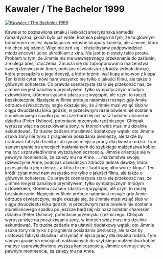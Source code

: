 Kawaler / The Bachelor 1999 
=============
[![Kawaler / The Bachelor 1999 ](http://vidos.pl/images/player.gif)](http://vidos.pl/kawaler-the-bachelor-1999)

 Kawaler to pozbawiona smaku i lekkości amerykańska komedia romantyczna, jakich było już wiele. Różnica polega na tym, że tu głównym bohaterem nie jest wpadająca w miłosne tarapaty kobieta, ale Jimmie, który nie chce się ożenić. Więc nie żeń się - chcielibyśmy podpowiedzieć młodzieńcowi i uciec ukradkiem z kina. Nie jest to niestety takie proste. Problem w tym, że Jimmie nie ma wewnętrznego przekonania do zaślubin, ale ulega presji otoczenia. Zmusza się do zaproponowania małżeństwa swojej dziewczynie Anne, podczas oświadczyn zdradza jednak dewizę, która przesądziła o jego decyzji, a która brzmi: 'wal kupę albo won z klopa'. Ten krótki cytat mówi nam wszystko nie tylko o jakości filmu, ale także o głównym bohaterze. Co prawda scenarzysta stara się przekonać nas, że Jimmie nie jest banalnym prymitywem, tylko sympatycznym młodym człowiekiem, któremu czasem zdarza się wygłupić, ale czyni to raczej bezskutecznie. Napięcie w filmie próbuje natomiast rosnąć: gdy Annie odrzuca oświadczyny, nagle okazuje się, że Jimmie musi wziąć ślub w ciągu dwudziestu kilku godzin, w przeciwnym razie bowiem nie dostanie stumilionowego spadku po jeszcze bardziej niż nasz bohater chamskim dziadku (Peter Ustinov), potentacie przemysłu rzeźniczego. Chłopak wyrusza więc na poszukiwania żony, w których widz musi mu dzielnie sekundować. To trudne zadanie ma ułatwić dodatkowy wątek: oto Jimmie szuka żony nie tylko z pragnienia posiadania pieniędzy, ale także by uratować fabryki dziadka i utrzymać miejsca pracy dla dwustu rodzin. Tym samym granie na emocjach nakłanianych do szybkiego małżeństwa kobiet ma być usprawiedliwione wyższą koniecznością. Jimmie orientuje się w pewnym monmencie, że zależy mu na Anne.   ... małżeństwa swojej dziewczynie Anne, podczas oświadczyn zdradza jednak dewizę, która przesądziła o jego decyzji, a która brzmi: 'wal kupę albo won z klopa'. Ten krótki cytat mówi nam wszystko nie tylko o jakości filmu, ale także o głównym bohaterze. Co prawda scenarzysta stara się przekonać nas, że Jimmie nie jest banalnym prymitywem, tylko sympatycznym młodym człowiekiem, któremu czasem zdarza się wygłupić, ale czyni to raczej bezskutecznie. Napięcie w filmie próbuje natomiast rosnąć: gdy Annie odrzuca oświadczyny, nagle okazuje się, że Jimmie musi wziąć ślub w ciągu dwudziestu kilku godzin, w przeciwnym razie bowiem nie dostanie stumilionowego spadku po jeszcze bardziej niż nasz bohater chamskim dziadku (Peter Ustinov), potentacie przemysłu rzeźniczego. Chłopak wyrusza więc na poszukiwania żony, w których widz musi mu dzielnie sekundować. To trudne zadanie ma ułatwić dodatkowy wątek: oto Jimmie szuka żony nie tylko z pragnienia posiadania pieniędzy, ale także by uratować fabryki dziadka i utrzymać miejsca pracy dla dwustu rodzin. Tym samym granie na emocjach nakłanianych do szybkiego małżeństwa kobiet ma być usprawiedliwione wyższą koniecznością. Jimmie orientuje się w pewnym monmencie, że zależy mu na Anne.
